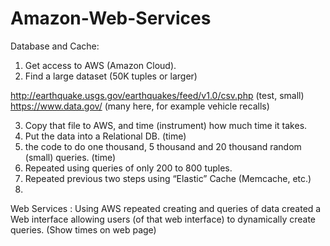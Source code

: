 # Amazon-Web-Services
Database and Cache:
1. Get access to AWS (Amazon Cloud).
2. Find a large dataset (50K tuples or larger)

http://earthquake.usgs.gov/earthquakes/feed/v1.0/csv.php (test, small)
https://www.data.gov/ (many here, for example vehicle recalls)

3. Copy that file to AWS, and time (instrument) how much time it takes.
4. Put the data into a Relational DB. (time)
5. the code to do one thousand, 5 thousand and 20 thousand random
(small) queries. (time)
6. Repeated using queries of only 200 to 800 tuples.
7. Repeated previous two steps using “Elastic” Cache (Memcache, etc.)
8.
Web Services :
Using AWS repeated creating and queries of data created a Web interface allowing users
(of that web interface) to dynamically create queries.
(Show times on web page)
